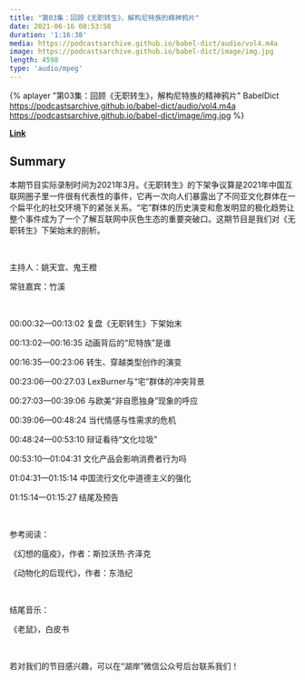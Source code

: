 ```yaml
---
title: "第03集：回顾《无职转生》，解构尼特族的精神鸦片"
date: 2021-06-16 08:53:58
duration: '1:16:38'
media: https://podcastsarchive.github.io/babel-dict/audio/vol4.m4a
image: https://podcastsarchive.github.io/babel-dict/image/img.jpg
length: 4598
type: 'audio/mpeg'
---
```


{% aplayer "第03集：回顾《无职转生》，解构尼特族的精神鸦片" BabelDict  https://podcastsarchive.github.io/babel-dict/audio/vol4.m4a https://podcastsarchive.github.io/babel-dict/image/img.jpg %}

**[Link](https://www.xiaoyuzhoufm.com/episode/60c9bfbd43ec14c15e5e99f5)**

## Summary
<p>本期节目实际录制时间为2021年3月。《无职转生》的下架争议算是2021年中国互联网圈子里一件很有代表性的事件，它再一次向人们暴露出了不同亚文化群体在一个扁平化的社交环境下的紧张关系。“宅”群体的历史演变和愈发明显的极化趋势让整个事件成为了一个了解互联网中灰色生态的重要突破口。这期节目是我们对《无职转生》下架始末的剖析。</p><p><br /></p><p>主持人：姚天宜、鬼王橙</p><p>常驻嘉宾：竹溪</p><p><br /></p><p>00:00:32—00:13:02 复盘《无职转生》下架始末</p><p>00:13:02—00:16:35 动画背后的“尼特族”是谁</p><p>00:16:35—00:23:06 转生、穿越类型创作的演变</p><p>00:23:06—00:27:03 LexBurner与“宅”群体的冲突背景</p><p>00:27:03—00:39:06 与欧美“非自愿独身”现象的呼应</p><p>00:39:06—00:48:24 当代情感与性需求的危机</p><p>00:48:24—00:53:10 辩证看待“文化垃圾”</p><p>00:53:10—01:04:31 文化产品会影响消费者行为吗</p><p>01:04:31—01:15:14 中国流行文化中道德主义的强化</p><p>01:15:14—01:15:27 结尾及预告</p><p><br /></p><p>参考阅读：</p><p>《幻想的瘟疫》，作者：斯拉沃热·齐泽克</p><p>《动物化的后现代》，作者：东浩纪</p><p><br /></p><p>结尾音乐：</p><p>《老鼠》，白皮书</p><p><br /></p><p>若对我们的节目感兴趣，可以在“湖岸”微信公众号后台联系我们！</p>
    
